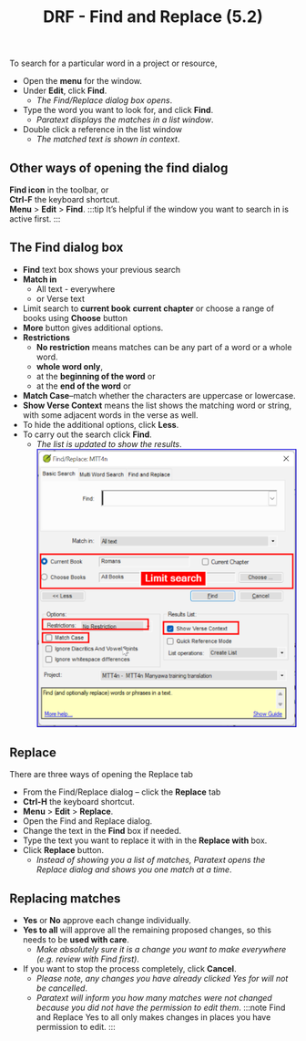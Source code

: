 ﻿---
title: DRF - Find and Replace (5.2)
---

To search for a particular word in a project or resource,

-  Open the **menu** for the window.
-  Under **Edit**, click **Find**.  
    -  *The Find/Replace dialog box opens*.
-  Type the word you want to look for, and click **Find**.  
    -  *Paratext displays the matches in a list window*.
-  Double click a reference in the list window  
    -  *The matched text is shown in context*.

## Other ways of opening the find dialog

**Find icon** in the toolbar, or  
**Ctrl-F** the keyboard shortcut.  
**Menu** \> **Edit** \> **Find**.
:::tip
It’s helpful if the window you want to search in is active first.
:::
## The Find dialog box
-  **Find** text box shows your previous search  
-  **Match in** 
   - All text - everywhere
   -  or Verse text  
-  Limit search to **current book** **current chapter** or choose a range of books using **Choose** button  
-  **More** button gives additional options.  
-  **Restrictions**
   -  **No restriction** means matches can be any part of a word or a whole word.
   -  **whole word only**,
   -  at the **beginning of the word** or
   -  at the **end of the word** or  
- **Match Case**–match whether the characters are uppercase or lowercase.  
- **Show Verse Context** means the list shows the matching word or string, with some adjacent words in the verse as well.  
-  To hide the additional options, click **Less**.  
-  To carry out the search click **Find**.  
    -  *The list is updated to show the results*.
     ![](../media/Find.png)

## Replace

There are three ways of opening the Replace tab

-  From the Find/Replace dialog – click the **Replace** tab
-  **Ctrl-H** the keyboard shortcut.
-  **Menu** \> **Edit** \> **Replace**.
-  Open the Find and Replace dialog.
-  Change the text in the **Find** box if needed.
-  Type the text you want to replace it with in the **Replace with** box.
-  Click **Replace** button.  
    -  *Instead of showing you a list of matches, Paratext opens the Replace dialog and shows you one match at a time*.

## Replacing matches

-  **Yes** or **No** approve each change individually.
-  **Yes to all** will approve all the remaining proposed changes, so this needs to be **used with care**.  
    - *Make absolutely sure it is a change you want to make everywhere (e.g. review with Find first)*.
-  If you want to stop the process completely, click **Cancel**.  
   - *Please note, any changes you have already clicked Yes for will not be cancelled*.
   - *Paratext will inform you how many matches were not changed because you did not have the permission to edit them*.
:::note
Find and Replace Yes to all only makes changes in places you have permission to edit.
:::
